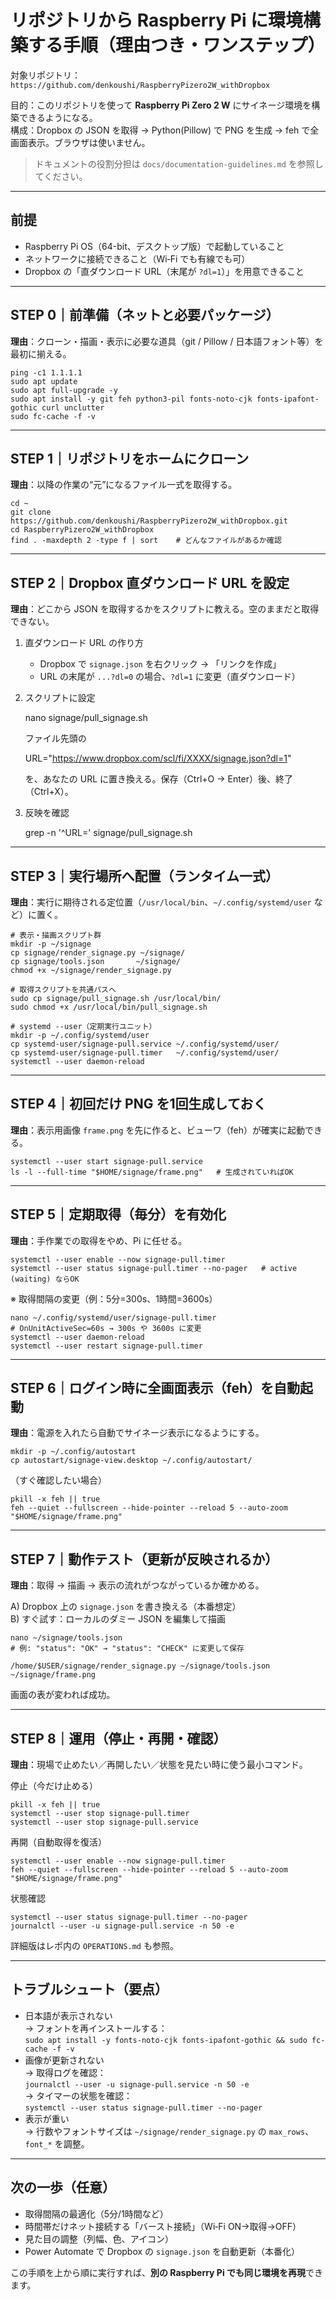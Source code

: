 # リポジトリから Raspberry Pi に環境構築する手順（理由つき・ワンステップ）

対象リポジトリ：`https://github.com/denkoushi/RaspberryPizero2W_withDropbox`

目的：このリポジトリを使って **Raspberry Pi Zero 2 W** にサイネージ環境を構築できるようになる。  
構成：Dropbox の JSON を取得 → Python(Pillow) で PNG を生成 → feh で全画面表示。ブラウザは使いません。

> ドキュメントの役割分担は `docs/documentation-guidelines.md` を参照してください。

---

## 前提
- Raspberry Pi OS（64-bit、デスクトップ版）で起動していること
- ネットワークに接続できること（Wi‑Fi でも有線でも可）
- Dropbox の「直ダウンロード URL（末尾が `?dl=1`）」を用意できること

---

## STEP 0｜前準備（ネットと必要パッケージ）
**理由**：クローン・描画・表示に必要な道具（git / Pillow / 日本語フォント等）を最初に揃える。

    ping -c1 1.1.1.1
    sudo apt update
    sudo apt full-upgrade -y
    sudo apt install -y git feh python3-pil fonts-noto-cjk fonts-ipafont-gothic curl unclutter
    sudo fc-cache -f -v

---

## STEP 1｜リポジトリをホームにクローン
**理由**：以降の作業の“元”になるファイル一式を取得する。

    cd ~
    git clone https://github.com/denkoushi/RaspberryPizero2W_withDropbox.git
    cd RaspberryPizero2W_withDropbox
    find . -maxdepth 2 -type f | sort    # どんなファイルがあるか確認

---

## STEP 2｜Dropbox 直ダウンロード URL を設定
**理由**：どこから JSON を取得するかをスクリプトに教える。空のままだと取得できない。

1) 直ダウンロード URL の作り方  
   - Dropbox で `signage.json` を右クリック → 「リンクを作成」  
   - URL の末尾が `...?dl=0` の場合、`?dl=1` に変更（直ダウンロード）

2) スクリプトに設定

    nano signage/pull_signage.sh

   ファイル先頭の

    URL="https://www.dropbox.com/scl/fi/XXXX/signage.json?dl=1"

   を、あなたの URL に置き換える。保存（Ctrl+O → Enter）後、終了（Ctrl+X）。

3) 反映を確認

    grep -n '^URL=' signage/pull_signage.sh

---

## STEP 3｜実行場所へ配置（ランタイム一式）
**理由**：実行に期待される定位置（`/usr/local/bin`、`~/.config/systemd/user` など）に置く。

    # 表示・描画スクリプト群
    mkdir -p ~/signage
    cp signage/render_signage.py ~/signage/
    cp signage/tools.json       ~/signage/
    chmod +x ~/signage/render_signage.py

    # 取得スクリプトを共通パスへ
    sudo cp signage/pull_signage.sh /usr/local/bin/
    sudo chmod +x /usr/local/bin/pull_signage.sh

    # systemd --user（定期実行ユニット）
    mkdir -p ~/.config/systemd/user
    cp systemd-user/signage-pull.service ~/.config/systemd/user/
    cp systemd-user/signage-pull.timer   ~/.config/systemd/user/
    systemctl --user daemon-reload

---

## STEP 4｜初回だけ PNG を1回生成しておく
**理由**：表示用画像 `frame.png` を先に作ると、ビューワ（feh）が確実に起動できる。

    systemctl --user start signage-pull.service
    ls -l --full-time "$HOME/signage/frame.png"   # 生成されていればOK

---

## STEP 5｜定期取得（毎分）を有効化
**理由**：手作業での取得をやめ、Pi に任せる。

    systemctl --user enable --now signage-pull.timer
    systemctl --user status signage-pull.timer --no-pager   # active (waiting) ならOK

※ 取得間隔の変更（例：5分=300s、1時間=3600s）

    nano ~/.config/systemd/user/signage-pull.timer
    # OnUnitActiveSec=60s → 300s や 3600s に変更
    systemctl --user daemon-reload
    systemctl --user restart signage-pull.timer

---

## STEP 6｜ログイン時に全画面表示（feh）を自動起動
**理由**：電源を入れたら自動でサイネージ表示になるようにする。

    mkdir -p ~/.config/autostart
    cp autostart/signage-view.desktop ~/.config/autostart/

（すぐ確認したい場合）

    pkill -x feh || true
    feh --quiet --fullscreen --hide-pointer --reload 5 --auto-zoom "$HOME/signage/frame.png"

---

## STEP 7｜動作テスト（更新が反映されるか）
**理由**：取得 → 描画 → 表示の流れがつながっているか確かめる。

A) Dropbox 上の `signage.json` を書き換える（本番想定）  
B) すぐ試す：ローカルのダミー JSON を編集して描画

    nano ~/signage/tools.json
    # 例: "status": "OK" → "status": "CHECK" に変更して保存

    /home/$USER/signage/render_signage.py ~/signage/tools.json ~/signage/frame.png

画面の表が変われば成功。

---

## STEP 8｜運用（停止・再開・確認）
**理由**：現場で止めたい／再開したい／状態を見たい時に使う最小コマンド。

停止（今だけ止める）

    pkill -x feh || true
    systemctl --user stop signage-pull.timer
    systemctl --user stop signage-pull.service

再開（自動取得を復活）

    systemctl --user enable --now signage-pull.timer
    feh --quiet --fullscreen --hide-pointer --reload 5 --auto-zoom "$HOME/signage/frame.png"

状態確認

    systemctl --user status signage-pull.timer --no-pager
    journalctl --user -u signage-pull.service -n 50 -e

詳細版はレポ内の `OPERATIONS.md` も参照。

---

## トラブルシュート（要点）
- 日本語が表示されない  
  → フォントを再インストールする：  
    `sudo apt install -y fonts-noto-cjk fonts-ipafont-gothic && sudo fc-cache -f -v`
- 画像が更新されない  
  → 取得ログを確認：  
    `journalctl --user -u signage-pull.service -n 50 -e`  
  → タイマーの状態を確認：  
    `systemctl --user status signage-pull.timer --no-pager`
- 表示が重い  
  → 行数やフォントサイズは `~/signage/render_signage.py` の `max_rows`、`font_*` を調整。

---

## 次の一歩（任意）
- 取得間隔の最適化（5分/1時間など）
- 時間帯だけネット接続する「バースト接続」（Wi‑Fi ON→取得→OFF）
- 見た目の調整（列幅、色、アイコン）
- Power Automate で Dropbox の `signage.json` を自動更新（本番化）

この手順を上から順に実行すれば、**別の Raspberry Pi でも同じ環境を再現**できます。
